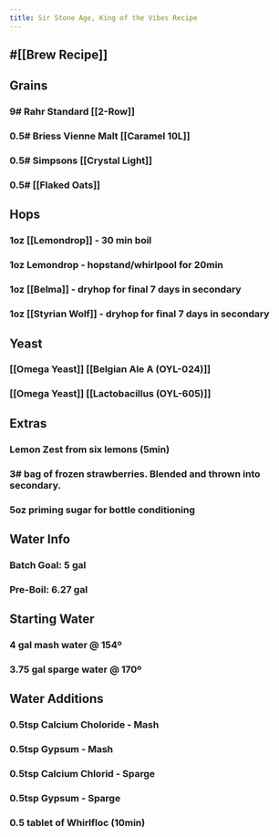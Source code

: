```yaml
---
title: Sir Stone Age, King of the Vibes Recipe
---
```


## #[[Brew Recipe]]

## Grains
### 9# Rahr Standard [[2-Row]]

### 0.5# Briess Vienne Malt [[Caramel 10L]]

### 0.5# Simpsons [[Crystal Light]]

### 0.5# [[Flaked Oats]]

## Hops
### 1oz [[Lemondrop]] - 30 min boil

### 1oz Lemondrop - hopstand/whirlpool for 20min

### 1oz [[Belma]] - dryhop for final 7 days in secondary

### 1oz [[Styrian Wolf]] - dryhop for final 7 days in secondary

## Yeast
### [[Omega Yeast]] [[Belgian Ale A (OYL-024)]]

### [[Omega Yeast]] [[Lactobacillus (OYL-605)]]

## Extras
### Lemon Zest from six lemons (5min)

### 3# bag of frozen strawberries. Blended and thrown into secondary.

### 5oz priming sugar for bottle conditioning

## Water Info
### Batch Goal: 5 gal

### Pre-Boil: 6.27 gal

## Starting Water
### 4 gal mash water @ 154º

### 3.75 gal sparge water @ 170º

## Water Additions
### 0.5tsp Calcium Choloride - Mash

### 0.5tsp Gypsum - Mash

### 0.5tsp Calcium Chlorid - Sparge

### 0.5tsp Gypsum - Sparge

### 0.5 tablet of Whirlfloc (10min)
